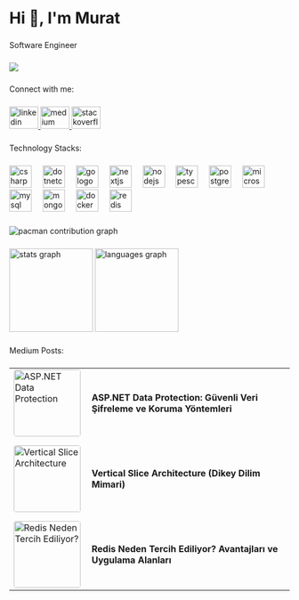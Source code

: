 <h1 align="left">Hi 👋, I'm Murat</h1>

###

<p align="left">Software Engineer</p>

###

<div align="left">
  <img src="https://visitor-badge.laobi.icu/badge?page_id=muratagyz.muratagyz&"  />
</div>

###

<p align="left">Connect with me:</p>

###

<div align="left">
  <a href="www.linkedin.com/in/muratagyuz" target="_blank">
    <img src="https://raw.githubusercontent.com/maurodesouza/profile-readme-generator/master/src/assets/icons/social/linkedin/default.svg" width="52" height="40" alt="linkedin logo"  />
  </a>
  <a href="https://medium.com/@muratagyuz" target="_blank">
    <img src="https://raw.githubusercontent.com/maurodesouza/profile-readme-generator/master/src/assets/icons/social/medium/default.svg" width="52" height="40" alt="medium logo"  />
  </a>
  <a href="https://stackoverflow.com/users/14861008/muratagyz?tab=profile" target="_blank">
    <img src="https://raw.githubusercontent.com/maurodesouza/profile-readme-generator/master/src/assets/icons/social/stackoverflow/default.svg" width="52" height="40" alt="stackoverflow logo"  />
  </a>
</div>

###

<p align="left">Technology Stacks:</p>

###

<div align="left">
  <img src="https://cdn.jsdelivr.net/gh/devicons/devicon/icons/csharp/csharp-original.svg" height="40" alt="csharp logo"  />
  <img width="12" />
  <img src="https://cdn.jsdelivr.net/gh/devicons/devicon/icons/dotnetcore/dotnetcore-original.svg" height="40" alt="dotnetcore logo"  />
  <img width="12" />
  <img src="https://cdn.jsdelivr.net/gh/devicons/devicon/icons/go/go-original.svg" height="40" alt="go logo"  />
  <img width="12" />
  <img src="https://cdn.jsdelivr.net/gh/devicons/devicon/icons/nextjs/nextjs-original.svg" height="40" alt="nextjs logo"  />
  <img width="12" />
  <img src="https://cdn.jsdelivr.net/gh/devicons/devicon/icons/nodejs/nodejs-original.svg" height="40" alt="nodejs logo"  />
  <img width="12" />
  <img src="https://cdn.jsdelivr.net/gh/devicons/devicon/icons/typescript/typescript-original.svg" height="40" alt="typescript logo"  />
  <img width="12" />
  <img src="https://cdn.jsdelivr.net/gh/devicons/devicon/icons/postgresql/postgresql-original.svg" height="40" alt="postgresql logo"  />
  <img width="12" />
  <img src="https://cdn.jsdelivr.net/gh/devicons/devicon/icons/microsoftsqlserver/microsoftsqlserver-plain.svg" height="40" alt="microsoftsqlserver logo"  />
  <img width="12" />
  <img src="https://cdn.jsdelivr.net/gh/devicons/devicon/icons/mysql/mysql-original.svg" height="40" alt="mysql logo"  />
  <img width="12" />
  <img src="https://cdn.jsdelivr.net/gh/devicons/devicon/icons/mongodb/mongodb-original.svg" height="40" alt="mongodb logo"  />
  <img width="12" />
  <img src="https://cdn.jsdelivr.net/gh/devicons/devicon/icons/docker/docker-original.svg" height="40" alt="docker logo"  />
  <img width="12" />
  <img src="https://cdn.jsdelivr.net/gh/devicons/devicon/icons/redis/redis-original.svg" height="40" alt="redis logo"  />
</div>

###

<picture>
  <source media="(prefers-color-scheme: dark)" srcset="https://raw.githubusercontent.com/muratagyz/muratagyz/output/pacman-contribution-graph-dark.svg">
  <source media="(prefers-color-scheme: light)" srcset="https://raw.githubusercontent.com/muratagyz/muratagyz/output/pacman-contribution-graph.svg">
  <img alt="pacman contribution graph" src="https://raw.githubusercontent.com/muratagyz/muratagyz/output/pacman-contribution-graph.svg">
</picture>

###

<div align="left">
  <img src="https://github-readme-stats.vercel.app/api?username=muratagyz&hide_title=false&hide_rank=false&show_icons=true&include_all_commits=true&count_private=true&disable_animations=false&theme=dracula&locale=en&hide_border=false&order=1" height="150" alt="stats graph"  />
  <img src="https://github-readme-stats.vercel.app/api/top-langs?username=muratagyz&locale=en&hide_title=false&layout=compact&card_width=320&langs_count=5&theme=dracula&hide_border=false&order=2" height="150" alt="languages graph"  />
</div>

###

<p align="left">Medium Posts:</p>

###

<table border="0" cellspacing="0" cellpadding="0" style="border-collapse: collapse;">
  <tr>
    <td width="120" valign="top" style="border: none;">
      <a href="https://medium.com/@muratagyuz/asp-net-data-protection-g%C3%BCvenli-veri-%C5%9Fifreleme-ve-koruma-y%C3%B6ntemleri-73c5f3ed9c97" target="_blank">
        <img src="https://miro.medium.com/v2/resize:fit:300/1*ozz64Y6mwvGbxxQSQvIFXQ.jpeg" alt="ASP.NET Data Protection" width="120" style="border-radius: 4px;" />
      </a>
    </td>
    <td valign="middle" style="padding-left: 12px; border: none;">
      <a href="https://medium.com/@muratagyuz/asp-net-data-protection-g%C3%BCvenli-veri-%C5%9Fifreleme-ve-koruma-y%C3%B6ntemleri-73c5f3ed9c97" target="_blank" style="text-decoration: none; color: inherit; font-weight: bold;">
        ASP.NET Data Protection: Güvenli Veri Şifreleme ve Koruma Yöntemleri
      </a>
    </td>
  </tr>
  <tr><td colspan="2" height="10"></td></tr>
  <tr>
    <td width="120" valign="top" style="border: none;">
      <a href="https://medium.com/@muratagyuz/vertical-slice-architecture-dikey-dilim-mimari-24675b121977" target="_blank">
        <img src="https://miro.medium.com/v2/resize:fit:300/1*X1dLDt10AslowberNjeOng.png" alt="Vertical Slice Architecture" width="120" style="border-radius: 4px;" />
      </a>
    </td>
    <td valign="middle" style="padding-left: 12px; border: none;">
      <a href="https://medium.com/@muratagyuz/vertical-slice-architecture-dikey-dilim-mimari-24675b121977" target="_blank" style="text-decoration: none; color: inherit; font-weight: bold;">
        Vertical Slice Architecture (Dikey Dilim Mimari)
      </a>
    </td>
  </tr>
  <tr><td colspan="2" height="10"></td></tr>
  <tr>
    <td width="120" valign="top" style="border: none;">
      <a href="https://medium.com/@muratagyuz/redis-neden-tercih-ediliyor-avantajlar%C4%B1-ve-uygulama-alanlar%C4%B1-59c09d1b84c6" target="_blank">
        <img src="https://miro.medium.com/v2/resize:fit:300/1*pYCtrvMgmXWY-ZY2E-wAsw.png" alt="Redis Neden Tercih Ediliyor?" width="120" style="border-radius: 4px;" />
      </a>
    </td>
    <td valign="middle" style="padding-left: 12px; border: none;">
      <a href="https://medium.com/@muratagyuz/redis-neden-tercih-ediliyor-avantajlar%C4%B1-ve-uygulama-alanlar%C4%B1-59c09d1b84c6" target="_blank" style="text-decoration: none; color: inherit; font-weight: bold;">
        Redis Neden Tercih Ediliyor? Avantajları ve Uygulama Alanları
      </a>
    </td>
  </tr>
</table>


###
